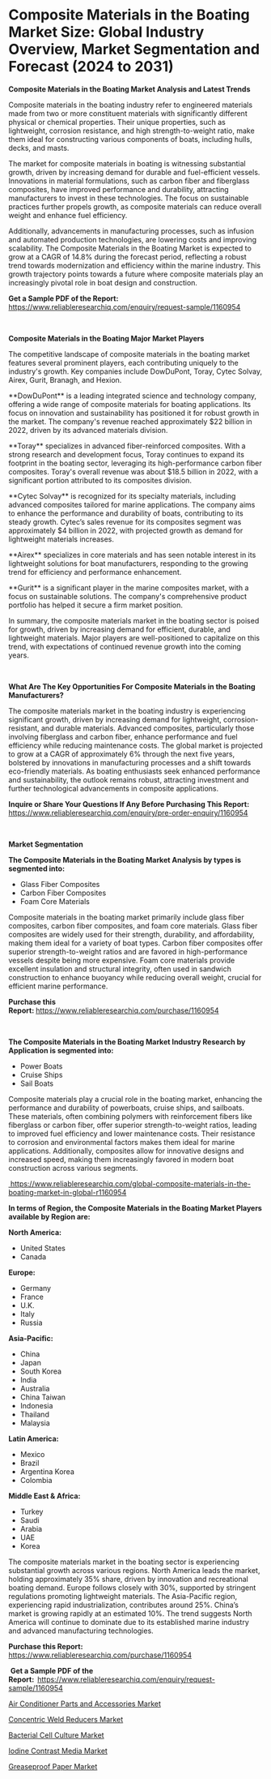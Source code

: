 <p><h1>Composite Materials in the Boating Market Size: Global Industry Overview, Market Segmentation and Forecast (2024 to 2031)</h1></p><p><strong>Composite Materials in the Boating Market Analysis and Latest Trends</strong></p>
<p><p>Composite materials in the boating industry refer to engineered materials made from two or more constituent materials with significantly different physical or chemical properties. Their unique properties, such as lightweight, corrosion resistance, and high strength-to-weight ratio, make them ideal for constructing various components of boats, including hulls, decks, and masts. </p><p>The market for composite materials in boating is witnessing substantial growth, driven by increasing demand for durable and fuel-efficient vessels. Innovations in material formulations, such as carbon fiber and fiberglass composites, have improved performance and durability, attracting manufacturers to invest in these technologies. The focus on sustainable practices further propels growth, as composite materials can reduce overall weight and enhance fuel efficiency.</p><p>Additionally, advancements in manufacturing processes, such as infusion and automated production technologies, are lowering costs and improving scalability. The Composite Materials in the Boating Market is expected to grow at a CAGR of 14.8% during the forecast period, reflecting a robust trend towards modernization and efficiency within the marine industry. This growth trajectory points towards a future where composite materials play an increasingly pivotal role in boat design and construction.</p></p>
<p><strong>Get a Sample PDF of the Report:&nbsp;</strong> <a href="https://www.reliableresearchiq.com/enquiry/request-sample/1160954?utm_campaign=1088&utm_medium=2&utm_source=Github&utm_content=ia&utm_term=05122024&utm_id=composite-materials-in-the-boating">https://www.reliableresearchiq.com/enquiry/request-sample/1160954</a></p>
<p>&nbsp;</p>
<p><strong>Composite Materials in the Boating Major Market Players</strong></p>
<p><p>The competitive landscape of composite materials in the boating market features several prominent players, each contributing uniquely to the industry's growth. Key companies include DowDuPont, Toray, Cytec Solvay, Airex, Gurit, Branagh, and Hexion.</p><p>**DowDuPont** is a leading integrated science and technology company, offering a wide range of composite materials for boating applications. Its focus on innovation and sustainability has positioned it for robust growth in the market. The company's revenue reached approximately $22 billion in 2022, driven by its advanced materials division.</p><p>**Toray** specializes in advanced fiber-reinforced composites. With a strong research and development focus, Toray continues to expand its footprint in the boating sector, leveraging its high-performance carbon fiber composites. Toray's overall revenue was about $18.5 billion in 2022, with a significant portion attributed to its composites division.</p><p>**Cytec Solvay** is recognized for its specialty materials, including advanced composites tailored for marine applications. The company aims to enhance the performance and durability of boats, contributing to its steady growth. Cytec’s sales revenue for its composites segment was approximately $4 billion in 2022, with projected growth as demand for lightweight materials increases.</p><p>**Airex** specializes in core materials and has seen notable interest in its lightweight solutions for boat manufacturers, responding to the growing trend for efficiency and performance enhancement. </p><p>**Gurit** is a significant player in the marine composites market, with a focus on sustainable solutions. The company's comprehensive product portfolio has helped it secure a firm market position.</p><p>In summary, the composite materials market in the boating sector is poised for growth, driven by increasing demand for efficient, durable, and lightweight materials. Major players are well-positioned to capitalize on this trend, with expectations of continued revenue growth into the coming years.</p></p>
<p>&nbsp;</p>
<p><strong>What Are The Key Opportunities For Composite Materials in the Boating Manufacturers?</strong></p>
<p><p>The composite materials market in the boating industry is experiencing significant growth, driven by increasing demand for lightweight, corrosion-resistant, and durable materials. Advanced composites, particularly those involving fiberglass and carbon fiber, enhance performance and fuel efficiency while reducing maintenance costs. The global market is projected to grow at a CAGR of approximately 6% through the next five years, bolstered by innovations in manufacturing processes and a shift towards eco-friendly materials. As boating enthusiasts seek enhanced performance and sustainability, the outlook remains robust, attracting investment and further technological advancements in composite applications.</p></p>
<p><strong>Inquire or Share Your Questions If Any Before Purchasing This Report:</strong> <a href="https://www.reliableresearchiq.com/enquiry/pre-order-enquiry/1160954?utm_campaign=1088&utm_medium=2&utm_source=Github&utm_content=ia&utm_term=05122024&utm_id=composite-materials-in-the-boating">https://www.reliableresearchiq.com/enquiry/pre-order-enquiry/1160954</a></p>
<p>&nbsp;</p>
<p><strong>Market Segmentation</strong></p>
<p><strong>The Composite Materials in the Boating Market Analysis by types is segmented into:</strong></p>
<p><ul><li>Glass Fiber Composites</li><li>Carbon Fiber Composites</li><li>Foam Core Materials</li></ul></p>
<p><p>Composite materials in the boating market primarily include glass fiber composites, carbon fiber composites, and foam core materials. Glass fiber composites are widely used for their strength, durability, and affordability, making them ideal for a variety of boat types. Carbon fiber composites offer superior strength-to-weight ratios and are favored in high-performance vessels despite being more expensive. Foam core materials provide excellent insulation and structural integrity, often used in sandwich construction to enhance buoyancy while reducing overall weight, crucial for efficient marine performance.</p></p>
<p><strong>Purchase this Report:&nbsp;</strong><a href="https://www.reliableresearchiq.com/purchase/1160954?utm_campaign=1088&utm_medium=2&utm_source=Github&utm_content=ia&utm_term=05122024&utm_id=composite-materials-in-the-boating">https://www.reliableresearchiq.com/purchase/1160954</a></p>
<p>&nbsp;</p>
<p><strong>The Composite Materials in the Boating Market Industry Research by Application is segmented into:</strong></p>
<p><ul><li>Power Boats</li><li>Cruise Ships</li><li>Sail Boats</li></ul></p>
<p><p>Composite materials play a crucial role in the boating market, enhancing the performance and durability of powerboats, cruise ships, and sailboats. These materials, often combining polymers with reinforcement fibers like fiberglass or carbon fiber, offer superior strength-to-weight ratios, leading to improved fuel efficiency and lower maintenance costs. Their resistance to corrosion and environmental factors makes them ideal for marine applications. Additionally, composites allow for innovative designs and increased speed, making them increasingly favored in modern boat construction across various segments.</p></p>
<p><a href="https://www.reliableresearchiq.com/global-composite-materials-in-the-boating-market-in-global-r1160954?utm_campaign=1088&utm_medium=2&utm_source=Github&utm_content=ia&utm_term=05122024&utm_id=composite-materials-in-the-boating">&nbsp;https://www.reliableresearchiq.com/global-composite-materials-in-the-boating-market-in-global-r1160954</a></p>
<p><strong>In terms of Region, the Composite Materials in the Boating Market Players available by Region are:</strong></p>
<p>
    <p> <strong> North America: </strong>
        <ul>
            <li>United States</li>
            <li>Canada</li>
        </ul>
        </p> 
    <p> <strong> Europe: </strong>
        <ul>
            <li>Germany</li>
            <li>France</li>
            <li>U.K.</li>
            <li>Italy</li>
            <li>Russia</li>
        </ul>
        </p> 
    <p> <strong> Asia-Pacific: </strong>
        <ul>
            <li>China</li>
            <li>Japan</li>
            <li>South Korea</li>
            <li>India</li>
            <li>Australia</li>
            <li>China Taiwan</li>
            <li>Indonesia</li>
            <li>Thailand</li>
            <li>Malaysia</li>
        </ul>
        </p> 
    <p> <strong> Latin America: </strong>
        <ul>
            <li>Mexico</li>
            <li>Brazil</li>
            <li>Argentina Korea</li>
            <li>Colombia</li>
        </ul>
        </p> 
    <p> <strong> Middle East & Africa: </strong>
        <ul>
            <li>Turkey</li>
            <li>Saudi</li>
            <li>Arabia</li>
            <li>UAE</li>
            <li>Korea</li>
        </ul>
    </p>
    </p>
<p><p>The composite materials market in the boating sector is experiencing substantial growth across various regions. North America leads the market, holding approximately 35% share, driven by innovation and recreational boating demand. Europe follows closely with 30%, supported by stringent regulations promoting lightweight materials. The Asia-Pacific region, experiencing rapid industrialization, contributes around 25%. China’s market is growing rapidly at an estimated 10%. The trend suggests North America will continue to dominate due to its established marine industry and advanced manufacturing technologies.</p></p>
<p><strong>Purchase this Report: </strong><a href="https://www.reliableresearchiq.com/purchase/1160954?utm_campaign=1088&utm_medium=2&utm_source=Github&utm_content=ia&utm_term=05122024&utm_id=composite-materials-in-the-boating">https://www.reliableresearchiq.com/purchase/1160954</a></p>
<p>&nbsp;<strong>Get a Sample PDF of the Report:&nbsp;&nbsp;</strong><a href="https://www.reliableresearchiq.com/enquiry/request-sample/1160954?utm_campaign=1088&utm_medium=2&utm_source=Github&utm_content=ia&utm_term=05122024&utm_id=composite-materials-in-the-boating">https://www.reliableresearchiq.com/enquiry/request-sample/1160954</a></p>
<p><strong></strong></p>
<p><p><a href="https://issuu.com/reportprime-2/docs/air-conditioner-parts-and-accessories-market-size-?utm_campaign=1088&utm_medium=2&utm_source=Github&utm_content=ia&utm_term=05122024&utm_id=composite-materials-in-the-boating">Air Conditioner Parts and Accessories Market</a></p><p><a href="https://issuu.com/reportprime-2/docs/concentric-weld-reducers-market-size-2030.pptx?utm_campaign=1088&utm_medium=2&utm_source=Github&utm_content=ia&utm_term=05122024&utm_id=composite-materials-in-the-boating">Concentric Weld Reducers Market</a></p><p><a href="https://www.linkedin.com/pulse/bacterial-cell-culture-market-research-sales-establishments-h1gqc?utm_campaign=1088&utm_medium=2&utm_source=Github&utm_content=ia&utm_term=05122024&utm_id=composite-materials-in-the-boating">Bacterial Cell Culture Market</a></p><p><a href="https://www.linkedin.com/pulse/future-revenue-market-insights-iodine-contrast-media-industry-fppzc?utm_campaign=1088&utm_medium=2&utm_source=Github&utm_content=ia&utm_term=05122024&utm_id=composite-materials-in-the-boating">Iodine Contrast Media Market</a></p><p><a href="https://www.linkedin.com/pulse/greaseproof-paper-market-analysis-report-2024-2031-projected-e8age?utm_campaign=1088&utm_medium=2&utm_source=Github&utm_content=ia&utm_term=05122024&utm_id=composite-materials-in-the-boating">Greaseproof Paper Market</a></p></p>